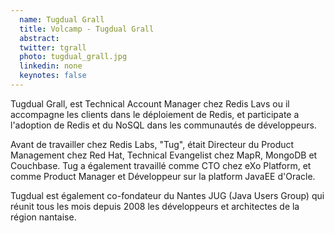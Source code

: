 ```yaml
---
  name: Tugdual Grall
  title: Volcamp - Tugdual Grall
  abstract: 
  twitter: tgrall
  photo: tugdual_grall.jpg
  linkedin: none
  keynotes: false
---
```

Tugdual Grall, est Technical Account Manager chez Redis Lavs ou il accompagne les clients dans le déploiement de Redis, et participate a l'adoption de Redis et du NoSQL dans les communautés de développeurs.

Avant de travailler chez Redis Labs, "Tug", était Directeur du Product Management chez Red Hat, Technical Evangelist chez MapR, MongoDB et Couchbase. Tug a également travaillé comme CTO chez eXo Platform, et comme Product Manager et Développeur sur la platform JavaEE d'Oracle.

Tugdual est également co-fondateur du Nantes JUG (Java Users Group) qui réunit tous les mois depuis 2008 les développeurs et architectes de la région nantaise.

